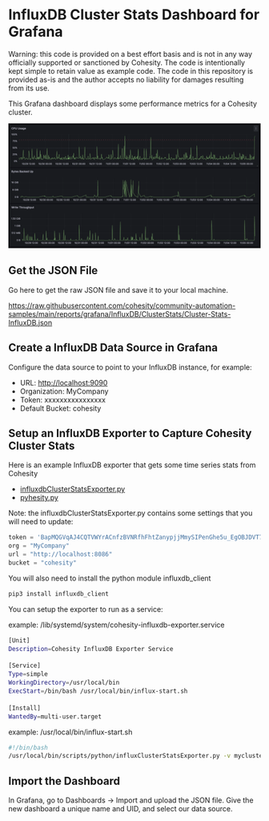 # InfluxDB Cluster Stats Dashboard for Grafana

Warning: this code is provided on a best effort basis and is not in any way officially supported or sanctioned by Cohesity. The code is intentionally kept simple to retain value as example code. The code in this repository is provided as-is and the author accepts no liability for damages resulting from its use.

This Grafana dashboard displays some performance metrics for a Cohesity cluster.

![dashboard](../../../../images/ClusterStats.png)

## Get the JSON File

Go here to get the raw JSON file and save it to your local machine.

<https://raw.githubusercontent.com/cohesity/community-automation-samples/main/reports/grafana/InfluxDB/ClusterStats/Cluster-Stats-InfluxDB.json>

## Create a InfluxDB Data Source in Grafana

Configure the data source to point to your InfluxDB instance, for example:

* URL: <http://localhost:9090>
* Organization: MyCompany
* Token: xxxxxxxxxxxxxxxx
* Default Bucket: cohesity

## Setup an InfluxDB Exporter to Capture Cohesity Cluster Stats

Here is an example InfluxDB exporter that gets some time series stats from Cohesity

* [influxdbClusterStatsExporter.py](https://raw.githubusercontent.com/cohesity/community-automation-samples/main/reports/grafana/InfluxDB/ClusterStats/influxdbClusterStatsExporter.py)
* [pyhesity.py](https://raw.githubusercontent.com/cohesity/community-automation-samples/main/python/pyhesity.py)

Note: the influxdbClusterStatsExporter.py contains some settings that you will need to update:

```python
token = 'BapMQGVqAJ4CQTVWYrACnfzBVNRfhFhtZanypjjMmySIPenGhe5u_EgOBJDVT7fECcsncgFuhiv56BptlQ-DLA=='
org = "MyCompany"
url = "http://localhost:8086"
bucket = "cohesity"
```

You will also need to install the python module influxdb_client

```bash
pip3 install influxdb_client
```

You can setup the exporter to run as a service:

example: /lib/systemd/system/cohesity-influxdb-exporter.service

```bash
[Unit]
Description=Cohesity InfluxDB Exporter Service

[Service]
Type=simple
WorkingDirectory=/usr/local/bin
ExecStart=/bin/bash /usr/local/bin/influx-start.sh

[Install]
WantedBy=multi-user.target
```

example: /usr/local/bin/influx-start.sh

```bash
#!/bin/bash
/usr/local/bin/scripts/python/influxClusterStatsExporter.py -v mycluster -u myuser 
```

## Import the Dashboard

In Grafana, go to Dashboards -> Import and upload the JSON file. Give the new dashboard a unique name and UID, and select our data source.
